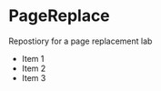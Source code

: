# PageReplace
Repostiory for a page replacement lab



<ul>
  <li>Item 1</li>
  <li>Item 2</li>
  <li>Item 3</li>
</ul>


